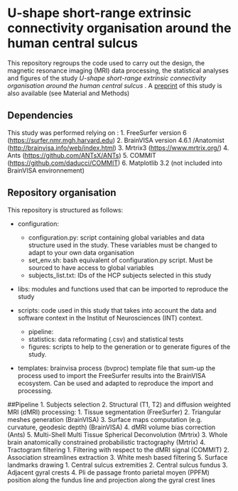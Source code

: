 # U-shape short-range extrinsic connectivity organisation around the human central sulcus

This repository regroups the code used to carry out the design, the magnetic resonance imaging (MRI) data processing, the statistical analyses and  figures of the study *U-shape short-range extrinsic connectivity organisation around the human central sulcus*
. A [preprint](https://www.biorxiv.org/content/10.1101/2020.05.07.082800v1) of this study is also available (see Material and Methods)

## Dependencies
This study was performed relying on :
    1. FreeSurfer version 6 (https://surfer.nmr.mgh.harvard.edu)
    2. BrainVISA version 4.6.1 /Anatomist (http://brainvisa.info/web/index.html) 
    3. Mrtrix3 (https://www.mrtrix.org/)
    4. Ants (https://github.com/ANTsX/ANTs)
    5. COMMIT (https://github.com/daducci/COMMIT)
    6. Matplotlib 3.2 (not included into BrainVISA environnement)
    

## Repository organisation
This repository is structured as follows:

+ configuration: 
    + configuration.py: script containing global variables and data structure used in the study. These variables must be changed to adapt to your own data organisation
    + set_env.sh: bash equivalent of configuration.py script. Must be sourced to have access to global variables
    + subjects_list.txt: IDs of the HCP subjects selected in this study

+ libs: modules and functions used that can be imported to reproduce the study 
+ scripts: code used in this study  that takes into account the data and software context in the Institut of Neurosciences (INT)
context.
    + pipeline: 
    + statistics: data reformating (.csv) and statistical tests
    + figures: scripts to help to the generation or to generate figures of the study.
+ templates: brainvisa process (bvproc) template file that sum-up the process used to import the FreeSurfer results into the BrainVISA ecosystem. Can be used and adapted to reproduce the import and processing.

 
##Pipeline 
    1. Subjects selection 
    2. Structural (T1, T2) and diffusion weighted MRI (dMRI) processing:
        1. Tissue segmentation (FreeSurfer)
        2. Triangular meshes generation (BrainVISA)
        3. Surface maps computation (e.g. curvature, geodesic depth) (BrainVISA)
        4. dMRI volume bias correction (Ants)
        5. Multi-Shell Multi Tissue Spherical Deconvolution (Mrtrix)
    3. Whole brain anatomically constrained probabilistic tractography (Mrtrix)
    4. Tractogram filtering
        1. Filtering with respect to the dMRI signal (COMMIT)
        2. Association streamlines extraction
        3. White mesh based filtering
    5. Surface landmarks drawing
        1. Central sulcus extremities
        2. Central sulcus fundus
        3. Adjacent gyral crests
        4. Pli de passage fronto parietal moyen (PPFM) position along the fundus line and projection along the gyral crest lines
        